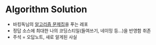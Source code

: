 # Algorithm Solution
* 바킹독님의 [알고리즘 문제집](https://github.com/encrypted-def/basic-algo-lecture/blob/master/workbook.md)을 푸는 레포
* 정답 소스에 최대한 나의 코딩스티일(들여쓰기, 네이밍 등...)을 반영함 취존
* 주석 = 오답노트, 새로 알게된 사실
